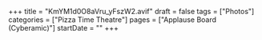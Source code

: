 +++
title = "KmYM1d0O8aVru_yFszW2.avif"
draft = false
tags = ["Photos"]
categories = ["Pizza Time Theatre"]
pages = ["Applause Board (Cyberamic)"]
startDate = ""
+++
